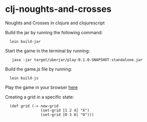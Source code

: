 # clj-noughts-and-crosses
Noughts and Crosses in clojure and clojurescript


Bulld the jar by running the following command:

```
  lein build-jar
```

Start the game in the terminal by running:

```
   java -jar target/uberjar/play-0.1.0-SNAPSHOT-standalone.jar
```

Build the game.js file by running:

```
  lein build-js
```

Play the game in your browser [here](http://plasma147.github.io/clj-noughts-and-crosses)


Creating a grid in a specific state:

```
  (def grid (-> new-grid
                (set-grid [1 2 4] "X")
                (set-grid [0 3 6] "O")))

```
